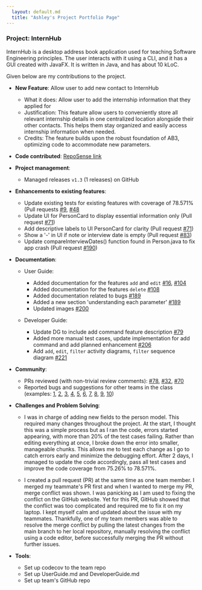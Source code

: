 ```yaml
---
  layout: default.md
  title: "Ashley's Project Portfolio Page"
---
```


### Project: InternHub

InternHub is a desktop address book application used for teaching Software Engineering principles. The user interacts with it using a CLI, and it has a GUI created with JavaFX. It is written in Java, and has about 10 kLoC.

Given below are my contributions to the project.

* **New Feature**: Allow user to add new contact to InternHub
  * What it does: Allow user to add the internship information that they applied for
  * Justification: This feature allow users to conveniently store all relevant internship details in one centralized location alongside their other contacts. This helps them stay organized and easily access internship information when needed.
  * Credits: The feature builds upon the robust foundation of AB3, optimizing code to accommodate new parameters.

* **Code contributed**: [RepoSense link](https://nus-cs2103-ay2324s2.github.io/tp-dashboard/?search=ashleygoh1&sort=groupTitle&sortWithin=title&timeframe=commit&mergegroup=&groupSelect=groupByRepos&breakdown=true&checkedFileTypes=docs~functional-code~test-code~other&since=2024-02-23&tabOpen=false)

* **Project management**:
  * Managed releases `v1.3` (1 releases) on GitHub

* **Enhancements to existing features**:
  * Update existing tests for existing features with coverage of 78.571% (Pull requests [\#9](https://github.com/AY2324S2-CS2103T-F14-1/tp/pull/9), [\#48](https://github.com/AY2324S2-CS2103T-F14-1/tp/pull/48)
  * Update UI for PersonCard to display essential information only (Pull request [\#71](https://github.com/AY2324S2-CS2103T-F14-1/tp/pull/71))
  * Add descriptive labels to UI PersonCard for clarity (Pull request [\#71](https://github.com/AY2324S2-CS2103T-F14-1/tp/pull/71))
  * Show a '-' in UI if note or interview date is empty (Pull request [\#83](https://github.com/AY2324S2-CS2103T-F14-1/tp/pull/83))
  * Update compareInterviewDates() function found in Person.java to fix app crash (Pull request [\#190](https://github.com/AY2324S2-CS2103T-F14-1/tp/pull/190))

* **Documentation**:
  * User Guide:
    * Added documentation for the features `add` and `edit` [\#16](https://github.com/AY2324S2-CS2103T-F14-1/tp/pull/16), [\#104](https://github.com/AY2324S2-CS2103T-F14-1/tp/pull/104)
    * Added documentation for the features `delete` [\#108](https://github.com/AY2324S2-CS2103T-F14-1/tp/pull/108)
    * Added documentation related to bugs [\#189](https://github.com/AY2324S2-CS2103T-F14-1/tp/pull/189)
    * Added a new section 'understanding each parameter' [\#189](https://github.com/AY2324S2-CS2103T-F14-1/tp/pull/189)
    * Updated images [\#200](https://github.com/AY2324S2-CS2103T-F14-1/tp/pull/200)

  * Developer Guide:
    * Update DG to include add command feature description [\#79](https://github.com/AY2324S2-CS2103T-F14-1/tp/pull/79)
    * Added more manual test cases, update implementation for add command and add planned enhancement [\#206](https://github.com/AY2324S2-CS2103T-F14-1/tp/pull/206)
    * Add `add`, `edit`, `filter` activity diagrams, `filter` sequence diagram [\#221](https://github.com/AY2324S2-CS2103T-F14-1/tp/pull/221)

* **Community**:
  * PRs reviewed (with non-trivial review comments): [\#78](https://github.com/AY2324S2-CS2103T-F14-1/tp/pull/78#discussion_r1540881872), [\#32](), [\#70](https://github.com/AY2324S2-CS2103T-F14-1/tp/pull/70#discussion_r1541268786)
  * Reported bugs and suggestions for other teams in the class (examples: [1](https://github.com/ashleygoh1/CS2103-T-PE-Dry-run/issues/1), [2](https://github.com/ashleygoh1/CS2103-T-PE-Dry-run/issues/2), [3](https://github.com/ashleygoh1/CS2103-T-PE-Dry-run/issues/3),
  [4](https://github.com/ashleygoh1/CS2103-T-PE-Dry-run/issues/4), 
  [5](https://github.com/ashleygoh1/CS2103-T-PE-Dry-run/issues/5),
  [6](https://github.com/ashleygoh1/CS2103-T-PE-Dry-run/issues/6),
  [7](https://github.com/ashleygoh1/CS2103-T-PE-Dry-run/issues/7),
  [8](https://github.com/ashleygoh1/CS2103-T-PE-Dry-run/issues/8),
  [9](https://github.com/ashleygoh1/CS2103-T-PE-Dry-run/issues/9), 
  [10](https://github.com/ashleygoh1/CS2103-T-PE-Dry-run/issues/10))

* **Challenges and Problem Solving**:
  * I was in charge of adding new fields to the person model. This required many changes throughout the project. 
  At the start, I thought this was a simple process but as I ran the code, errors started appearing, with more than 20% of the test cases failing.
  Rather than editing everything at once, I broke down the error into smaller, manageable chunks. This allows me to test each change as I go to catch errors early and minimize the debugging effort.
  After 2 days, I managed to update the code accordingly,  pass all test cases and improve the code coverage from 75.26% to 78.571%.

  * I created a pull request (PR) at the same time as one team member. I merged my teammate's PR first and when I wanted to merge my PR, merge conflict was shown.
  I was panicking as I am used to fixing the conflict on the GitHub website. Yet for this PR, GitHub showed that the conflict was too complicated and required me to fix it on my laptop. 
  I kept myself calm and updated about the issue with my teammates. Thankfully, one of my team members was able to resolve the merge conflict by pulling the latest changes from the main branch to her local repository, manually resolving the conflict using a code editor, before successfully merging the PR without further issues.

* **Tools**:
  * Set up codecov to the team repo
  * Set up UserGuide.md and DeveloperGuide.md
  * Set up team's GitHub repo
  

